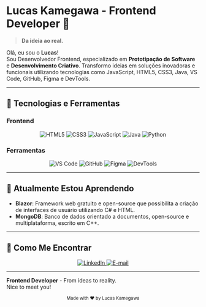 # Lucas Kamegawa - Frontend Developer 🚀

> **Da ideia ao real.**

Olá, eu sou o **Lucas**!  
Sou Desenvolvedor Frontend, especializado em **Prototipação de Software** e **Desenvolvimento Criativo**. Transformo ideias em soluções inovadoras e funcionais utilizando tecnologias como JavaScript, HTML5, CSS3, Java, VS Code, GitHub, Figma e DevTools.

---

## 🎨 Tecnologias e Ferramentas

### Frontend
<div align="center">
  <img src="https://img.shields.io/badge/HTML5-292a2b?style=flat&logo=html5&logoColor=white" alt="HTML5" />
  <img src="https://img.shields.io/badge/CSS3-292a2b?style=flat&logo=css3&logoColor=white" alt="CSS3" />
  <img src="https://img.shields.io/badge/JavaScript-292a2b?style=flat&logo=javascript&logoColor=white" alt="JavaScript" />
  <img src="https://img.shields.io/badge/Java-292a2b?style=flat&logo=openjdk&logoColor=white" alt="Java" />
  <img src="https://img.shields.io/badge/Python-292a2b?style=flat&logo=python&logoColor=white" alt="Python" />
</div>

### Ferramentas
<div align="center">
  <img src="https://img.shields.io/badge/VS_Code-292a2b?style=flat&logo=visual-studio-code&logoColor=white" alt="VS Code" />
  <img src="https://img.shields.io/badge/GitHub-292a2b?style=flat&logo=github&logoColor=white" alt="GitHub" />
  <img src="https://img.shields.io/badge/Figma-292a2b?style=flat&logo=figma&logoColor=white" alt="Figma" />
  <img src="https://img.shields.io/badge/DevTools-292a2b?style=flat&logo=googlechrome&logoColor=white" alt="DevTools" />
</div>

---

## 🔄 Atualmente Estou Aprendendo

- **Blazor**: Framework web gratuito e open-source que possibilita a criação de interfaces de usuário utilizando C# e HTML.
- **MongoDB**: Banco de dados orientado a documentos, open-source e multiplataforma, escrito em C++.

---

## 🤝 Como Me Encontrar

<div align="center">
  <a href="https://www.linkedin.com/in/lucas-kamegawa/" target="_blank">
    <img src="https://img.shields.io/badge/LinkedIn-292a2b?style=flat&logo=linkedin&logoColor=white" alt="LinkedIn" />
  </a>
  <a href="mailto:lucaspireskamegawa@gmail.com" target="_blank">
    <img src="https://img.shields.io/badge/Email-292a2b?style=flat&logo=gmail&logoColor=white" alt="E-mail" />
  </a>
</div>

---

**Frontend Developer** - From ideas to reality.  
Nice to meet you!

<div align="center">
  <sub>Made with ❤️ by Lucas Kamegawa</sub>
</div>
